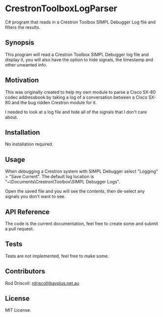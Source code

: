 # CrestronToolboxLogParser
C# program that reads in a Crestron Toolbox SIMPL Debugger Log file and filters the results.

## Synopsis

This program will read a Crestron Toolbox SIMPL Debugger log file and display it, you will also have the option to hide signals, the timestamp and other unwanted info.

## Motivation

This was originally created to help my own module to parse a Cisco SX-80 codec addressbook by taking a log of a conversation between a Cisco SX-80 and the bug ridden Crestron module for it.

I needed to look at a log file and hide all of the signals that I don't care about.

## Installation

No installation required.

## Usage

When debugging a Crestron system with SIMPL Debugger select "Logging" > "Save Current". The default log location is "~\Documents\Crestron\Toolbox\SIMPL Debugger Logs".

Open the saved file and you will see the contents, then de-select any signals you don't want to see. 


## API Reference

The code is the current documentation, feel free to create some and submit a pull request. 

## Tests

Tests are not implemented, feel free to make some.

## Contributors

Rod Driscoll: rdriscoll@avplus.net.au

## License

MIT License.
